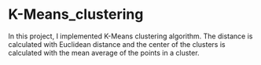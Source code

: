 # K-Means_clustering
In this project, I implemented K-Means clustering algorithm. The distance is calculated with Euclidean distance and the center of the clusters is calculated with the mean average of the points in a cluster.
